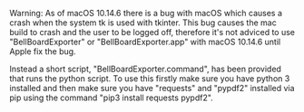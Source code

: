 Warning: As of macOS 10.14.6 there is a bug with macOS which causes a crash when the system tk is used with tkinter. This bug causes the mac build to crash and the user to be logged off, therefore it's not adviced to use "BellBoardExporter" or "BellBoardExporter.app" with macOS 10.14.6 until Apple fix the bug.

Instead a short script, "BellBoardExporter.command", has been provided that runs the python script. To use this firstly make sure you have python 3 installed and then make sure you have "requests" and "pypdf2" installed via pip using the command "pip3 install requests pypdf2".
